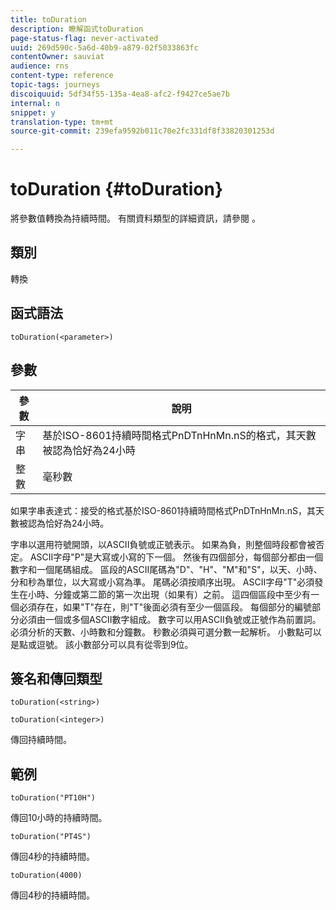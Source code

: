 ```yaml
---
title: toDuration
description: 瞭解函式toDuration
page-status-flag: never-activated
uuid: 269d590c-5a6d-40b9-a879-02f5033863fc
contentOwner: sauviat
audience: rns
content-type: reference
topic-tags: journeys
discoiquuid: 5df34f55-135a-4ea8-afc2-f9427ce5ae7b
internal: n
snippet: y
translation-type: tm+mt
source-git-commit: 239efa9592b011c70e2fc331df8f33820301253d

---
```



# toDuration {#toDuration}

將參數值轉換為持續時間。 有關資料類型的詳細資訊，請參閱 [](../expression/data-types.md)。

## 類別

轉換

## 函式語法

`toDuration(<parameter>)`

## 參數

| 參數 | 說明 |
|--- |--- |
| 字串 | 基於ISO-8601持續時間格式PnDTnHnMn.nS的格式，其天數被認為恰好為24小時 |
| 整數 | 毫秒數 |

如果字串表達式：接受的格式基於ISO-8601持續時間格式PnDTnHnMn.nS，其天數被認為恰好為24小時。

字串以選用符號開頭，以ASCII負號或正號表示。 如果為負，則整個時段都會被否定。 ASCII字母&quot;P&quot;是大寫或小寫的下一個。 然後有四個部分，每個部分都由一個數字和一個尾碼組成。 區段的ASCII尾碼為&quot;D&quot;、&quot;H&quot;、&quot;M&quot;和&quot;S&quot;，以天、小時、分和秒為單位，以大寫或小寫為準。 尾碼必須按順序出現。 ASCII字母&quot;T&quot;必須發生在小時、分鐘或第二節的第一次出現（如果有）之前。 這四個區段中至少有一個必須存在，如果&quot;T&quot;存在，則&quot;T&quot;後面必須有至少一個區段。 每個部分的編號部分必須由一個或多個ASCII數字組成。 數字可以用ASCII負號或正號作為前置詞。 必須分析的天數、小時數和分鐘數。 秒數必須與可選分數一起解析。 小數點可以是點或逗號。 該小數部分可以具有從零到9位。

## 簽名和傳回類型

`toDuration(<string>)`

`toDuration(<integer>)`

傳回持續時間。

## 範例

`toDuration("PT10H")`

傳回10小時的持續時間。

`toDuration("PT4S")`

傳回4秒的持續時間。

`toDuration(4000)`

傳回4秒的持續時間。
